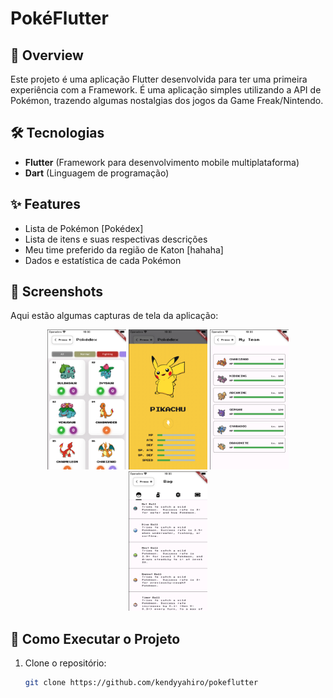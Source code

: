 # PokéFlutter  

## 📱 Overview  
Este projeto é uma aplicação Flutter desenvolvida para ter uma primeira experiência com a Framework. É uma aplicação simples utilizando a API de Pokémon, trazendo algumas nostalgias dos jogos da Game Freak/Nintendo.   

## 🛠️ Tecnologias  
- **Flutter** (Framework para desenvolvimento mobile multiplataforma)  
- **Dart** (Linguagem de programação)   

## ✨ Features  
- Lista de Pokémon [Pokédex]
- Lista de itens e suas respectivas descrições 
- Meu time preferido da região de Katon [hahaha]  
- Dados e estatística de cada Pokémon 

## 🎨 Screenshots  
Aqui estão algumas capturas de tela da aplicação:  

<p align="center">
  <img src="assets/screenshots/example1.png" alt="Tela Inicial" width="25%" />
  <img src="assets/screenshots/example2.png" alt="Tela de Login" width="25%" />
  <img src="assets/screenshots/example3.png" alt="Tela de Configurações" width="25%" />
  <img src="assets/screenshots/example4.png" alt="Tela de Configurações" width="25%" />
</p>

## 🚀 Como Executar o Projeto  
1. Clone o repositório:  
   ```bash  
   git clone https://github.com/kendyyahiro/pokeflutter  
